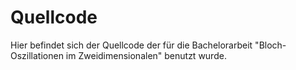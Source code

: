 # Quellcode

Hier befindet sich der Quellcode der f&uuml;r die Bachelorarbeit "Bloch-Oszillationen im Zweidimensionalen" benutzt wurde.
